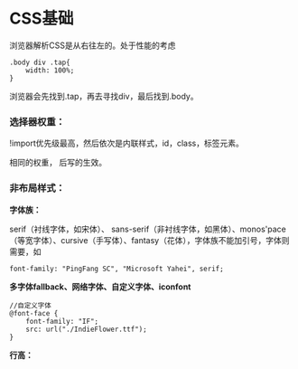 # CSS基础

浏览器解析CSS是从右往左的。处于性能的考虑

```
.body div .tap{
	width: 100%;
}
```

浏览器会先找到.tap，再去寻找div，最后找到.body。

### 选择器权重：

!import优先级最高，然后依次是内联样式，id，class，标签元素。

相同的权重，	后写的生效。

### 非布局样式：

**字体族：**

serif（衬线字体，如宋体）、 sans-serif（非衬线字体，如黑体）、monos'pace（等宽字体）、cursive（手写体）、fantasy（花体），字体族不能加引号，字体则需要，如

```
font-family: "PingFang SC", "Microsoft Yahei", serif;
```

**多字体fallback、网络字体、自定义字体、iconfont**

```
//自定义字体
@font-face {
	font-family: "IF";
	src: url("./IndieFlower.ttf");
}
```

**行高：**